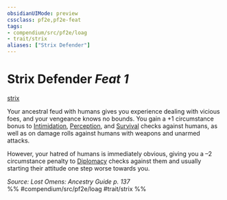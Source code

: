```yaml
---
obsidianUIMode: preview
cssclass: pf2e,pf2e-feat
tags:
- compendium/src/pf2e/loag
- trait/strix
aliases: ["Strix Defender"]
---
```

# Strix Defender  *Feat 1*  
[strix](strix-loag.md "Strix Ancestry & Heritage Trait")  


Your ancestral feud with humans gives you experience dealing with vicious foes, and your vengeance knows no bounds. You gain a +1 circumstance bonus to [Intimidation](skills.md#Intimidation), [Perception](skills.md#Perception), and [Survival](skills.md#Survival) checks against humans, as well as on damage rolls against humans with weapons and unarmed attacks.

However, your hatred of humans is immediately obvious, giving you a –2 circumstance penalty to [Diplomacy](skills.md#Diplomacy) checks against them and usually starting their attitude one step worse towards you.

*Source: Lost Omens: Ancestry Guide p. 137*  
%% #compendium/src/pf2e/loag #trait/strix %%
